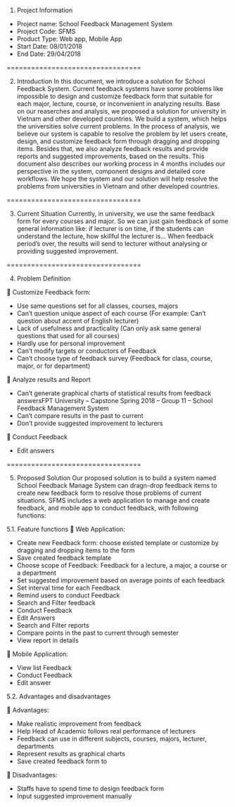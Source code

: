 1. Project Information
- Project name: School Feedback Management System
- Project Code: SFMS
- Product Type: Web app, Mobile App
- Start Date: 08/01/2018
- End Date: 29/04/2018

=================================

2. Introduction
In this document, we introduce a solution for School Feedback System. Current
feedback systems have some problems like impossible to design and customize feedback
form that suitable for each major, lecture, course, or inconvenient in analyzing results.
Base on our reaserches and analysis, we proposed a solution for university in Vietnam and
other developed countries.
We build a system, which helps the universities solve current problems. In the process
of analysis, we believe our system is capable to resolve the problem by let users create,
design, and customize feedback form through dragging and dropping items. Besides that,
we also analyze feedback results and provide reports and suggested improvements, based
on the results.
This document also describes our working process in 4 months includes our
perspective in the system, component designs and detailed core workflows. We hope the
system and our solution will help resolve the problems from universities in Vietnam and
other developed countries.

=================================

3. Current Situation
Currently, in university, we use the same feedback form for every courses and
major. So we can just gain feedback of some general information like: if lecturer is
on time, if the students can understand the lecture, how skillful the lecturer is...
When feedback period’s over, the results will send to lecturer without analysing
or providing suggested improvement.

=================================

4. Problem Definition

 Customize Feedback form:
- Use same questions set for all classes, courses, majors
- Can’t question unique aspect of each course (For example: Can’t question about accent of
English lecturer)
- Lack of usefulness and practicality (Can only ask same general questions that used for all
courses)
- Hardly use for personal improvement
- Can’t modify targets or conductors of Feedback
- Can’t choose type of feedback survey (Feedback for class, course, major, or for
department)

 Analyze results and Report
- Can’t generate graphical charts of statistical results from feedback answersFPT University – Capstone Spring 2018 – Group 11 – School Feedback Management System
- Can’t compare results in the past to current
- Don’t provide suggested improvement to lecturers

 Conduct Feedback
- Edit answers

=================================

5. Proposed Solution
Our proposed solution is to build a system named School Feedback Manage System can dragn-drop feedback items to create new feedback form to resolve those problems of current
situations.
SFMS includes a web application to manage and create feedback, and mobile app to conduct
feedback, with following functions:

5.1. Feature functions
 Web Application:
- Create new Feedback form: choose existed template or customize by dragging and dropping items to the
form
- Save created feedback template
- Choose scope of Feedback: Feedback for a lecture, a major, a course or a department
- Set suggested improvement based on average points of each feedback
- Set interval time for each Feedback
- Remind users to conduct Feedback
- Search and Filter feedback
- Conduct Feedback
- Edit Answers
- Search and Filter reports
- Compare points in the past to current through semester
- View report in details

 Mobile Application:
- View list Feedback
- Conduct Feedback
- Edit answer

5.2. Advantages and disadvantages

 Advantages:
- Make realistic improvement from feedback
- Help Head of Academic follows real performance of lecturers
- Feedback can use in different subjects, courses, majors, lecturer, departments
- Represent results as graphical charts
- Save created feedback form to

 Disadvantages:
- Staffs have to spend time to design feedback form
- Input suggested improvement manually
